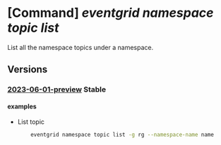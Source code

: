# [Command] _eventgrid namespace topic list_

List all the namespace topics under a namespace.

## Versions

### [2023-06-01-preview](/Resources/mgmt-plane/L3N1YnNjcmlwdGlvbnMve30vcmVzb3VyY2Vncm91cHMve30vcHJvdmlkZXJzL21pY3Jvc29mdC5ldmVudGdyaWQvbmFtZXNwYWNlcy97fS90b3BpY3M=/2023-06-01-preview.xml) **Stable**

<!-- mgmt-plane /subscriptions/{}/resourcegroups/{}/providers/microsoft.eventgrid/namespaces/{}/topics 2023-06-01-preview -->

#### examples

- List topic
    ```bash
        eventgrid namespace topic list -g rg --namespace-name name
    ```
